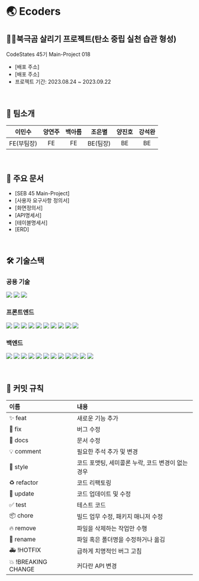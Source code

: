 # 🌏 Ecoders

## 🐻‍❄️북극곰 살리기 프로젝트(탄소 중립 실천 습관 형성)

CodeStates 45기 Main-Project 018
- [배포 주소] 
- [배포 주소] 
- 프로젝트 기간: 2023.08.24 ~ 2023.09.22

<br>

## 📌 팀소개
|이민수|양연주|백아름|조은별|양진호|강석완|
|:--:|:--:|:--:|:--:|:--:|:--:|
|FE(부팀장)|FE|FE|BE(팀장)|BE|BE|

<br>

## 📝 주요 문서 
- [SEB 45 Main-Project]
- [사용자 요구사항 정의서]
- [화면정의서]
- [API명세서]
- [테이블명세서]
- [ERD]

<br>

## 🛠 기술스택
### 공용 기술 
<img src="https://img.shields.io/badge/github-181717?style=for-the-badge&logo=github&logoColor=white"> <img src="https://img.shields.io/badge/git-F05032?style=for-the-badge&logo=git&logoColor=white"> <img src="https://img.shields.io/badge/discord-5865F2?style=for-the-badge&logo=discord&logoColor=white">

### 프론트엔드
<img src="https://img.shields.io/badge/html5-E34F26?style=for-the-badge&logo=html5&logoColor=white"> <img src = "https://shields.io/badge/TypeScript-3178C6?logo=TypeScript&logoColor=FFF&style=flat-square"> <img src="https://img.shields.io/badge/css-1572B6?style=for-the-badge&logo=css3&logoColor=white"> <img src="https://img.shields.io/badge/javascript-F7DF1E?style=for-the-badge&logo=javascript&logoColor=black"> <img src="https://img.shields.io/badge/react-61DAFB?style=for-the-badge&logo=react&logoColor=black"> <img src="https://img.shields.io/badge/styledcomponents-DB7093?style=for-the-badge&logoColor=black"> <img src="https://img.shields.io/badge/Axios-181717?style=for-the-badge&logo=Axios&logoColor=white"> <img src="https://img.shields.io/badge/Redux Toolkit-764ABC?style=for-the-badge&logo=Redux&logoColor=white"> <img src="https://img.shields.io/badge/React Router-CA4245?style=for-the-badge&logo=ReactRouter&logoColor=white"/> <img src="https://img.shields.io/badge/npm-CB3837?style=for-the-badge&logo=npm&logoColor=white">

### 백엔드
<img src="https://img.shields.io/badge/Java-007396?style=for-the-badge&logo=Java&logoColor=white"> <img src="https://img.shields.io/badge/Spring-6DB33F?style=for-the-badge&logo=Spring&logoColor=white"> <img src="https://img.shields.io/badge/spring mvc-6DB33F?style=for-the-badge&logo=spring-boot&logoColor=white">  <img src="https://img.shields.io/badge/Spring Data Jpa-6DB33F?style=for-the-badge&logo=Spring&logoColor=white"> <img src="https://img.shields.io/badge/Spring Security-6DB33F?style=for-the-badge&logo=Spring Security&logoColor=white"> <img src="https://img.shields.io/badge/gradle-02303A?style=for-the-badge&logo=gradle&logoColor=white"> <img src="https://img.shields.io/badge/Amazon EC2-FF9900?style=for-the-badge&logo=Amazon EC2&logoColor=white"> <img src="https://img.shields.io/badge/Amazon S3-569A31?style=for-the-badge&logo=Amazon S3&logoColor=white"> <img src="https://img.shields.io/badge/Amazon RDS-527FFF?style=for-the-badge&logo=Amazon RDS&logoColor=white"> <img src="https://img.shields.io/badge/Mysql-4479A1?style=for-the-badge&logo=Mysql&logoColor=white"> <img src="https://img.shields.io/badge/JWT-000000?style=for-the-badge&logo=json web tokens&logoColor=white"> <img src="https://img.shields.io/badge/OAuth2-EB5424?style=for-the-badge&logo=Java&logoColor=white">

<br>

## 📌 커밋 규칙
|이름|내용|
|:--|:--|
|✨ feat| 새로운 기능 추가|
|🐛 fix| 버그 수정|
|📝 docs| 문서 수정|
|💡 comment| 필요한 주석 추가 및 변경|
|🎨 style| 코드 포맷팅, 세미콜론 누락, 코드 변경이 없는 경우|
|♻️ refactor| 코드 리팩토링|
|🔧 update| 코드 업데이트 및 수정|
|✅ test| 테스트 코드|
|📦 chore| 빌드 업무 수정, 패키지 매니저 수정|
|🔥 remove| 파일을 삭제하는 작업만 수행|
|🚚 rename| 파일 혹은 폴더명을 수정하거나 옮김|
|🚑 !HOTFIX| 급하게 치명적인 버그 고침|
|💥 !BREAKING CHANGE| 커다란 API 변경|
  
